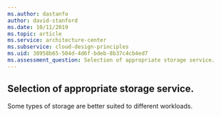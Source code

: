 ```yaml
---
ms.author: dastanfo
author: david-stanford
ms.date: 10/11/2019
ms.topic: article
ms.service: architecture-center
ms.subservice: cloud-design-principles
ms.uid: 38958b65-504d-4d6f-bdeb-8b37c4cb4ed7
ms.assessment_question: Selection of appropriate storage service.
---
```

## Selection of appropriate storage service.

Some types of storage are better suited to different workloads.  
